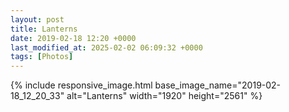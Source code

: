 ```yaml
---
layout: post
title: Lanterns
date: 2019-02-18 12:20 +0000
last_modified_at: 2025-02-02 06:09:32 +0000
tags: [Photos]
---
```


{% include responsive_image.html base_image_name="2019-02-18_12_20_33" alt="Lanterns" 
    width="1920" height="2561" %}
